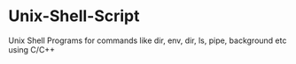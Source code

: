 # Unix-Shell-Script
Unix Shell Programs for commands like
dir,
env,
dir,
ls,
pipe,
background
etc
using
C/C++
